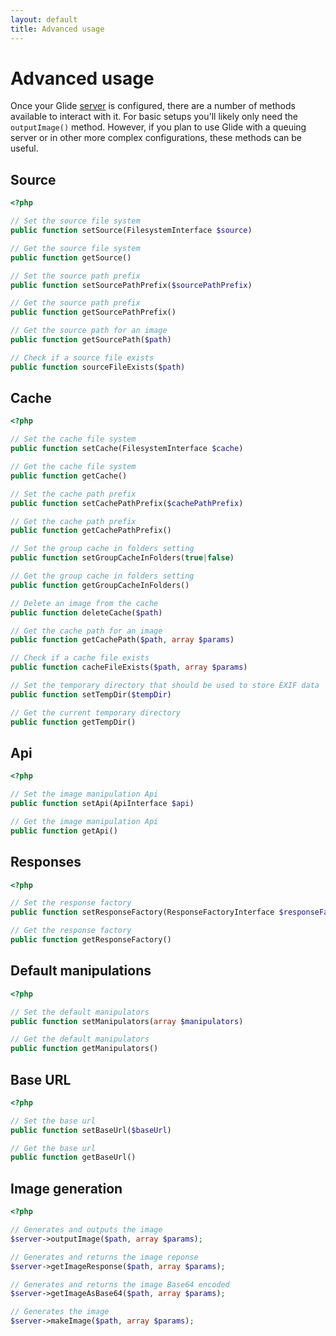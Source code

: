 ```yaml
---
layout: default
title: Advanced usage
---
```


# Advanced usage

Once your Glide [server](/1.0/config/setup/) is configured, there are a number of methods available to interact with it. For basic setups you'll likely only need the `outputImage()` method. However, if you plan to use Glide with a queuing server or in other more complex configurations, these methods can be useful.

## Source

~~~ php
<?php

// Set the source file system
public function setSource(FilesystemInterface $source)

// Get the source file system
public function getSource()

// Set the source path prefix
public function setSourcePathPrefix($sourcePathPrefix)

// Get the source path prefix
public function getSourcePathPrefix()

// Get the source path for an image
public function getSourcePath($path)

// Check if a source file exists
public function sourceFileExists($path)
~~~

## Cache

~~~ php
<?php

// Set the cache file system
public function setCache(FilesystemInterface $cache)

// Get the cache file system
public function getCache()

// Set the cache path prefix
public function setCachePathPrefix($cachePathPrefix)

// Get the cache path prefix
public function getCachePathPrefix()

// Set the group cache in folders setting
public function setGroupCacheInFolders(true|false)

// Get the group cache in folders setting
public function getGroupCacheInFolders()

// Delete an image from the cache
public function deleteCache($path)

// Get the cache path for an image
public function getCachePath($path, array $params)

// Check if a cache file exists
public function cacheFileExists($path, array $params)

// Set the temporary directory that should be used to store EXIF data
public function setTempDir($tempDir)

// Get the current temporary directory
public function getTempDir()
~~~

## Api

~~~ php
<?php

// Set the image manipulation Api
public function setApi(ApiInterface $api)

// Get the image manipulation Api
public function getApi()
~~~

## Responses

~~~ php
<?php

// Set the response factory
public function setResponseFactory(ResponseFactoryInterface $responseFactory)

// Get the response factory
public function getResponseFactory()
~~~

## Default manipulations

~~~ php
<?php

// Set the default manipulators
public function setManipulators(array $manipulators)

// Get the default manipulators
public function getManipulators()
~~~

## Base URL

~~~ php
<?php

// Set the base url
public function setBaseUrl($baseUrl)

// Get the base url
public function getBaseUrl()
~~~

## Image generation

~~~ php
<?php

// Generates and outputs the image
$server->outputImage($path, array $params);

// Generates and returns the image reponse
$server->getImageResponse($path, array $params);

// Generates and returns the image Base64 encoded
$server->getImageAsBase64($path, array $params);

// Generates the image
$server->makeImage($path, array $params);
~~~
